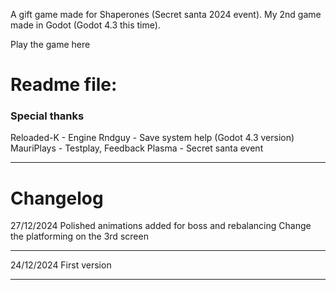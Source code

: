 A gift game made for Shaperones (Secret santa 2024 event).
My 2nd game made in Godot (Godot 4.3 this time).

Play the game here

# Readme file:

### Special thanks

Reloaded-K - Engine
Rndguy - Save system help (Godot 4.3 version)
MauriPlays - Testplay, Feedback
Plasma - Secret santa event

__________________________________________________________________________________________________________


# Changelog

27/12/2024
Polished animations added for boss and rebalancing
Change the platforming on the 3rd screen

----------------------------------------------------------------------------------------------

24/12/2024
First version

----------------------------------------------------------------------------------------------
